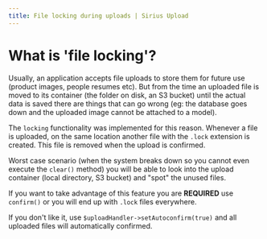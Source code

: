 ```yaml
---
title: File locking during uploads | Sirius Upload
---
```


# What is 'file locking'?

Usually, an application accepts file uploads to store them for future use (product images, people resumes etc). 
But from the time an uploaded file is moved to its container (the folder on disk, an S3 bucket) until the actual data is saved there are things that can go wrong (eg: the database goes down and the uploaded image cannot be attached to a model).

The `locking` functionality was implemented for this reason. Whenever a file is uploaded, on the same location another file with the `.lock` extension is created. This file is removed when the upload is confirmed.

Worst case scenario (when the system breaks down so you cannot even execute the `clear()` method) you will be able to look into the upload container (local directory, S3 bucket) and "spot" the unused files. 

If you want to take advantage of this feature you are **REQUIRED** use `confirm()` or you will end up with `.lock` files everywhere.

If you don't like it, use `$uploadHandler->setAutoconfirm(true)` and all uploaded files will automatically confirmed.

